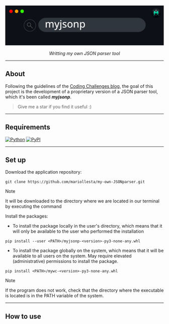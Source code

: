 
![](./images/myjsonp_banner.png)

<p align="center">
<em>Writting my own JSON parser tool</em>
</p>



---

## About

Following the guidelines of the [Coding Challenges blog](https://codingchallenges.fyi/challenges/challenge-json-parser), the goal of this project is the development of a proprietary version of a JSON parser tool, which it's been called **_myjsonp_**.

> Give me a star if you find it useful :)

---

## Requirements

[![Python](https://img.shields.io/badge/Python-3.10+-3776AB?style=for-the-badge&logo=python&logoColor=white&labelColor=101010)](https://python.org)
[![PyPI](https://img.shields.io/badge/pypi-22.0.2+-3775A9?style=for-the-badge&logo=pypi&logoColor=white&labelColor=101010)](https://pypi.org/project/pip/)


---

## Set up

Download the application repository:

```terminal
git clone https://github.com/mariollesta/my-own-JSONparser.git
```

> [!Note]
> It will be downloaded to the directory where we are located in our terminal by executing the command

Install the packages:

- To install the package locally in the user's directory, which means that it will only be available to the user who performed the installation

```terminal
pip install --user <PATH>/myjsonp-<version>-py3-none-any.whl
```

- To install the package globally on the system, which means that it will be available to all users on the system. May require elevated (administrative) permissions to install the package.

```terminal
pip install <PATH>/mywc-<version>-py3-none-any.whl
```

> [!Note]
> If the program does not work, check that the directory where the executable is located is in the PATH variable of the system.

---

## How to use
